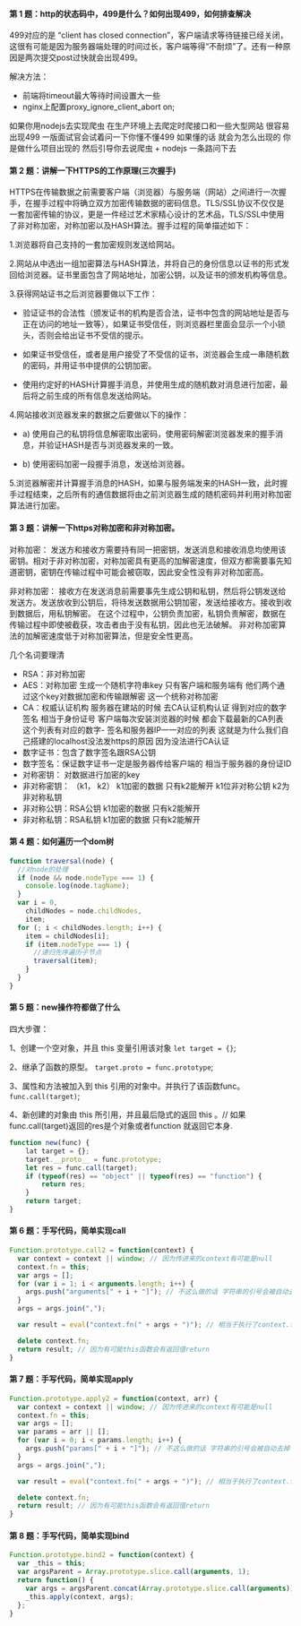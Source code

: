 #### 第 1 题：http的状态码中，499是什么？如何出现499，如何排查解决
499对应的是 “client has closed connection”，客户端请求等待链接已经关闭，这很有可能是因为服务器端处理的时间过长，客户端等得“不耐烦”了。还有一种原因是两次提交post过快就会出现499。

解决方法：
- 前端将timeout最大等待时间设置大一些
- nginx上配置proxy_ignore_client_abort on;

如果你用nodejs去实现爬虫 在生产环境上去爬定时爬接口和一些大型网站 很容易出现499 一版面试官会试着问一下你懂不懂499 如果懂的话 就会为怎么出现的 你是做什么项目出现的 然后引导你去说爬虫 + nodejs 一条路问下去

#### 第 2 题：讲解一下HTTPS的工作原理(三次握手)
HTTPS在传输数据之前需要客户端（浏览器）与服务端（网站）之间进行一次握手，在握手过程中将确立双方加密传输数据的密码信息。TLS/SSL协议不仅仅是一套加密传输的协议，更是一件经过艺术家精心设计的艺术品，TLS/SSL中使用了非对称加密，对称加密以及HASH算法。握手过程的简单描述如下：

1.浏览器将自己支持的一套加密规则发送给网站。

2.网站从中选出一组加密算法与HASH算法，并将自己的身份信息以证书的形式发回给浏览器。证书里面包含了网站地址，加密公钥，以及证书的颁发机构等信息。

3.获得网站证书之后浏览器要做以下工作：

- 验证证书的合法性（颁发证书的机构是否合法，证书中包含的网站地址是否与正在访问的地址一致等），如果证书受信任，则浏览器栏里面会显示一个小锁头，否则会给出证书不受信的提示。

- 如果证书受信任，或者是用户接受了不受信的证书，浏览器会生成一串随机数的密码，并用证书中提供的公钥加密。

- 使用约定好的HASH计算握手消息，并使用生成的随机数对消息进行加密，最后将之前生成的所有信息发送给网站。

4.网站接收浏览器发来的数据之后要做以下的操作：

- a) 使用自己的私钥将信息解密取出密码，使用密码解密浏览器发来的握手消息，并验证HASH是否与浏览器发来的一致。

- b) 使用密码加密一段握手消息，发送给浏览器。

5.浏览器解密并计算握手消息的HASH，如果与服务端发来的HASH一致，此时握手过程结束，之后所有的通信数据将由之前浏览器生成的随机密码并利用对称加密算法进行加密。

#### 第 3 题：讲解一下https对称加密和非对称加密。
对称加密：
发送方和接收方需要持有同一把密钥，发送消息和接收消息均使用该密钥。相对于非对称加密，对称加密具有更高的加解密速度，但双方都需要事先知道密钥，密钥在传输过程中可能会被窃取，因此安全性没有非对称加密高。

非对称加密：
接收方在发送消息前需要事先生成公钥和私钥，然后将公钥发送给发送方。发送放收到公钥后，将待发送数据用公钥加密，发送给接收方。接收到收到数据后，用私钥解密。
在这个过程中，公钥负责加密，私钥负责解密，数据在传输过程中即使被截获，攻击者由于没有私钥，因此也无法破解。
非对称加密算法的加解密速度低于对称加密算法，但是安全性更高。

几个名词要理清
- RSA：非对称加密
- AES：对称加密 生成一个随机字符串key 只有客户端和服务端有 他们两个通过这个key对数据加密和传输跟解密 这一个统称对称加密
- CA：权威认证机构 服务器在建站的时候 去CA认证机构认证 得到对应的数字签名 相当于身份证号 客户端每次安装浏览器的时候 都会下载最新的CA列表 这个列表有对应的数字- 签名和服务器IP一一对应的列表 这就是为什么我们自己搭建的localhost没法发https的原因 因为没法进行CA认证
- 数字证书：包含了数字签名跟RSA公钥
- 数字签名：保证数字证书一定是服务器传给客户端的 相当于服务器的身份证ID
- 对称密钥： 对数据进行加密的key
- 非对称密钥： （k1， k2） k1加密的数据 只有k2能解开 k1位非对称公钥 k2为非对称私钥
- 非对称公钥：RSA公钥 k1加密的数据 只有k2能解开
- 非对称私钥：RSA私钥 k1加密的数据 只有k2能解开

#### 第 4 题：如何遍历一个dom树
```js
function traversal(node) {
  //对node的处理
  if (node && node.nodeType === 1) {
    console.log(node.tagName);
  }
  var i = 0,
    childNodes = node.childNodes,
    item;
  for (; i < childNodes.length; i++) {
    item = childNodes[i];
    if (item.nodeType === 1) {
      //递归先序遍历子节点
      traversal(item);
    }
  }
}
```

#### 第 5 题：new操作符都做了什么

四大步骤：

1、创建一个空对象，并且 this 变量引用该对象 `let target = {}`;

2、继承了函数的原型。 `target.proto = func.prototype`;

3、属性和方法被加入到 this 引用的对象中。并执行了该函数func。 `func.call(target)`;

4、新创建的对象由 this 所引用，并且最后隐式的返回 this 。// 如果func.call(target)返回的res是个对象或者function 就返回它本身.

```js
function new(func) {
	lat target = {};
	target.__proto__ = func.prototype;
	let res = func.call(target);
	if (typeof(res) == "object" || typeof(res) == "function") {
		return res;
	}
	return target;
}
```

#### 第 6 题：手写代码，简单实现call

```js
Function.prototype.call2 = function(context) {
  var context = context || window; // 因为传进来的context有可能是null
  context.fn = this;
  var args = [];
  for (var i = 1; i < arguments.length; i++) {
    args.push("arguments[" + i + "]"); // 不这么做的话 字符串的引号会被自动去掉 变成了变量 导致报错
  }
  args = args.join(",");

  var result = eval("context.fn(" + args + ")"); // 相当于执行了context.fn(arguments[1], arguments[2]);

  delete context.fn;
  return result; // 因为有可能this函数会有返回值return
}
```

#### 第 7 题：手写代码，简单实现apply

```js
Function.prototype.apply2 = function(context, arr) {
  var context = context || window; // 因为传进来的context有可能是null
  context.fn = this;
  var args = [];
  var params = arr || [];
  for (var i = 0; i < params.length; i++) {
    args.push("params[" + i + "]"); // 不这么做的话 字符串的引号会被自动去掉 变成了变量 导致报错
  }
  args = args.join(",");

  var result = eval("context.fn(" + args + ")"); // 相当于执行了context.fn(arguments[1], arguments[2]);

  delete context.fn;
  return result; // 因为有可能this函数会有返回值return
}
```

#### 第 8 题：手写代码，简单实现bind

```js
Function.prototype.bind2 = function(context) {
  var _this = this;
  var argsParent = Array.prototype.slice.call(arguments, 1);
  return function() {
    var args = argsParent.concat(Array.prototype.slice.call(arguments)); //转化成数组
    _this.apply(context, args);
  };
}
```